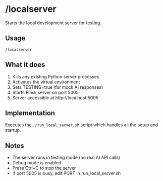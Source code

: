 # /localserver

Starts the local development server for testing.

## Usage
```
/localserver
```

## What it does
1. Kills any existing Python server processes
2. Activates the virtual environment
3. Sets TESTING=true (for mock AI responses)
4. Starts Flask server on port 5005
5. Server accessible at http://localhost:5005

## Implementation
Executes the `./run_local_server.sh` script which handles all the setup and startup.

## Notes
- The server runs in testing mode (no real AI API calls)
- Debug mode is enabled
- Press Ctrl+C to stop the server
- If port 5005 is busy, edit PORT in run_local_server.sh
